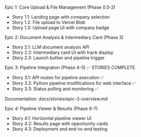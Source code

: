   Epic 1: Core Upload & File Management (Phase 0.5-2)

  - Story 1.1: Landing page with company selection
  - Story 1.2: File upload to Vercel Blob
  - Story 1.3: Upload page UI with company badge

  Epic 2: Document Analysis & Intermediary Card (Phase 3)

  - Story 2.1: LLM document analysis API
  - Story 2.2: Intermediary card UI with track display
  - Story 2.3: Launch button and pipeline trigger

  Epic 3: Pipeline Integration (Phase 4-5) ✅ STORIES COMPLETE

  - Story 3.1: API routes for pipeline execution ✅
  - Story 3.2: Python pipeline modifications for web interface ✅
  - Story 3.3: Status polling and monitoring ✅

  Documentation: docs/stories/epic-3-overview.md

  Epic 4: Pipeline Viewer & Results (Phase 6-7)

  - Story 4.1: Horizontal pipeline viewer UI
  - Story 4.2: Results page with opportunity cards
  - Story 4.3: Deployment and end-to-end testing